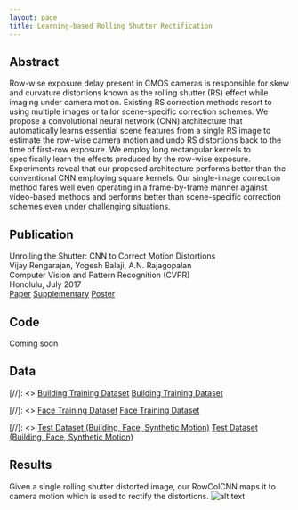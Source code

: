 ```yaml
---
layout: page
title: Learning-based Rolling Shutter Rectification
---
```


## Abstract
Row-wise exposure delay present in CMOS cameras is responsible for skew and curvature distortions known as the rolling shutter (RS) effect while imaging under camera motion. Existing RS correction methods resort to using multiple images or tailor scene-specific correction schemes. We propose a convolutional neural network (CNN) architecture that automatically learns essential scene features from a single RS image to estimate the row-wise camera motion and undo RS distortions back to the time of first-row exposure. We employ long rectangular kernels to specifically learn the effects produced by the row-wise exposure. Experiments reveal that our proposed architecture performs better than the conventional CNN employing square kernels. Our single-image correction method fares well even operating in a frame-by-frame manner against video-based methods and performs better than scene-specific correction schemes even under challenging situations.

## Publication
Unrolling the Shutter: CNN to Correct Motion Distortions<br>
Vijay Rengarajan, Yogesh Balaji, A.N. Rajagopalan<br>
Computer Vision and Pattern Recognition (CVPR)<br>
Honolulu, July 2017<br>
[Paper](../pdf/2017_cvpr.pdf) [Supplementary](../pdf/2017_cvpr_supp.pdf) [Poster](../pdf/2017_cvpr_poster.pdf)

## Code
Coming soon

## Data
[//]: <> [Building Training Dataset](https://drive.google.com/file/d/0B7YA7kky_NEoMEYwbmVDRTlObVk/view?usp=drivesdk)
[Building Training Dataset](http://www.ee.iitm.ac.in/~ee11d035/building.tar.gz)

[//]: <> [Face Training Dataset](https://drive.google.com/file/d/0B-BktWYrL0qcVlRIRVJEeW9LZ2s/view?usp=sharing)
[Face Training Dataset](http://www.ee.iitm.ac.in/~ee11d035/face.tar.gz)

[//]: <> [Test Dataset (Building, Face, Synthetic Motion)](https://drive.google.com/file/d/0B7YA7kky_NEoUXhXX0NNRTdqUlU/view?usp=sharing)
[Test Dataset (Building, Face, Synthetic Motion)](http://www.ee.iitm.ac.in/~ee11d035/cvpr17_test_dataset.zip)

## Results
Given a single rolling shutter distorted image, our RowColCNN maps it to camera motion which is used to rectify the distortions.
![alt text](../img/rs_rect_cnn_eg.png "Examples")
